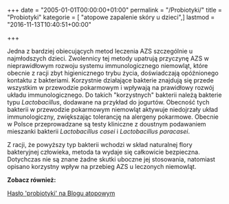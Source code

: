 +++
date = "2005-01-01T00:00:00+01:00"
permalink = "/Probiotyki/"
title = "Probiotyki"
kategorie = [ "atopowe zapalenie skóry u dzieci",]
lastmod = "2016-11-13T10:40:51+00:00"

+++

Jedna z bardziej obiecujących metod leczenia AZS szczególnie u najmłodszych dzieci. Zwolennicy tej metody upatrują przyczynę AZS w nieprawidłowym rozwoju systemu immunologicznego niemowląt, które obecnie z racji zbyt higienicznego trybu życia, doświadczają opóźnionego kontaktu z bakteriami. Korzystnie działające bakterie znajdują się przede wszystkim w przewodzie pokarmowym i wpływają na prawidłowy rozwój układu immunologicznego. Do takich "korzystnych" bakterii należą bakterie typu *Lactobacillus*, dodawane na przykład do jogurtów. Obecność tych bakterii w przewodzie pokarmowym niemowląt aktywuje niedojrzały układ immunologiczny, zwiększając tolerancję na alergeny pokarmowe. Obecnie w Polsce przeprowadzane są testy kliniczne z doustnym podawaniem mieszanki bakterii *Lactobacillus casei* i *Lactobacillus paracasei*.

Z racji, że powyższy typ bakterii wchodzi w skład naturalnej flory bakteryjnej człowieka, metoda ta wydaje się całkowicie bezpieczna. Dotychczas nie są znane żadne skutki uboczne jej stosowania, natomiast opisano korzystny wpływ na przebieg AZS u leczonych niemowląt.

**Zobacz również:**

[Hasło 'probiotyki' na Blogu atopowym](http://blog.atopowe.pl/tag/probiotyki/)
